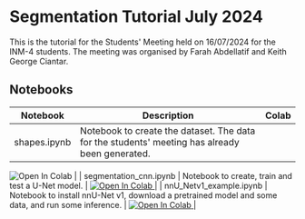 # Segmentation Tutorial July 2024

This is the tutorial for the Students' Meeting held on 16/07/2024 for the INM-4 students. The meeting was organised by Farah Abdellatif and Keith George Ciantar.

## Notebooks

| Notebook                  | Description                 | Colab  |
| ------------------------- | --------------------------- | ------ |
| shapes.ipynb              | Notebook to create the dataset. The data for the students' meeting has already been generated. | <a target="_blank" href="https://colab.research.google.com/github/KeithGeorgeCiantar/Segmentation-Tutorial/blob/main/shapes.ipynb">
  <img src="https://colab.research.google.com/assets/colab-badge.svg" alt="Open In Colab"/>
</a> |
| segmentation_cnn.ipynb    | Notebook to create, train and test a U-Net model. | <a target="_blank" href="https://colab.research.google.com/github/KeithGeorgeCiantar/Segmentation-Tutorial/blob/main/segmentation_cnn.ipynb">
  <img src="https://colab.research.google.com/assets/colab-badge.svg" alt="Open In Colab"/>
</a> |
| nnU_Netv1_example.ipynb   | Notebook to install nnU-Net v1, download a pretrained model and some data, and run some inference. | <a target="_blank" href="https://colab.research.google.com/github/KeithGeorgeCiantar/Segmentation-Tutorial/blob/main/nnU_Netv1_example.ipynb">
  <img src="https://colab.research.google.com/assets/colab-badge.svg" alt="Open In Colab"/>
</a> |
